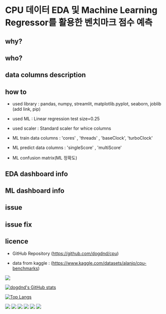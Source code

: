 
# CPU 데이터 EDA 및 Machine Learning Regressor를 활용한 벤치마크 점수 예측


## why?

## who?

## data columns description

## how to

* used library : pandas, numpy, streamlit, matplotlib.pyplot, seaborn, joblib (add link, pip)

* used ML : Linear regression test size=0.25

* used scaler : Standard scaler for whice columns

* ML train data columns : 'cores' , 'threads' , 'baseClock', 'turboClock'

* ML predict data columns : 'singleScore' , 'multiScore' 

* ML confusion matrix(ML 정확도)

## EDA dashboard info

## ML dashboard info

## issue

## issue fix

## licence
* GitHub Repository (https://github.com/dogdnd/cpu)

* data from kaggle : (https://www.kaggle.com/datasets/alanjo/cpu-benchmarks)





<a href="https://hits.seeyoufarm.com"><img src="https://hits.seeyoufarm.com/api/count/incr/badge.svg?url=https%3A%2F%2Fgithub.com%2Fdogdnd&count_bg=%2379C83D&title_bg=%23555555&icon=ko-fi.svg&icon_color=%23FFFFFF&title=visit&edge_flat=false"/></a>


[![dogdnd's GitHub stats](https://github-readme-stats.vercel.app/api?username=dogdnd)](https://github.com/dogdnd/github-readme-stats)



[![Top Langs](https://github-readme-stats.vercel.app/api/top-langs/?username=dogdnd)](https://github.com/dogdnd/github-readme-stats)

<img src="https://img.shields.io/badge/python-3776AB?style=for-the-badge&logo=Python&logoColor=white">

<img src="https://img.shields.io/badge/streamlit-FF4B4B?style=for-the-badge&logo=streamlit&logoColor=white">

<img src="https://img.shields.io/badge/jupyter-F37626?style=for-the-badge&logo=jupyter&logoColor=white">

<img src="https://img.shields.io/badge/data_ai-000000?style=for-the-badge&logo=data.ai&logoColor=white">

<img src="https://img.shields.io/badge/tensorFlow-FF6F00?style=for-the-badge&logo=tensorflow&logoColor=white">

<img src="https://img.shields.io/badge/github-181717?style=for-the-badge&logo=github&logoColor=white">